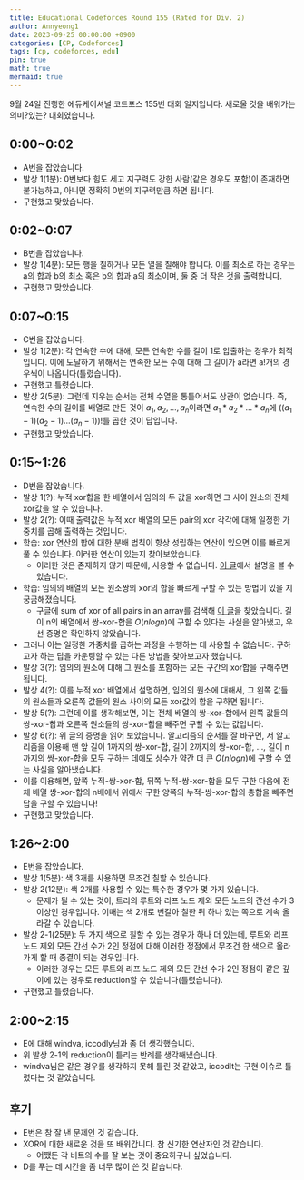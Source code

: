```yaml
---
title: Educational Codeforces Round 155 (Rated for Div. 2)
author: Annyeong1
date: 2023-09-25 00:00:00 +0900
categories: [CP, Codeforces]
tags: [cp, codeforces, edu]
pin: true
math: true
mermaid: true
---
```

9월 24일 진행한 에듀케이셔널 코드포스 155번 대회 일지입니다. 새로울 것을 배워가는 의미?있는? 대회였습니다.

## 0:00~0:02
- A번을 잡았습니다.
- 발상 1(1분): 0번보다 힘도 세고 지구력도 강한 사람(같은 경우도 포함)이 존재하면 불가능하고, 아니면 정확히 0번의 지구력만큼 하면 됩니다.
- 구현했고 맞았습니다.

## 0:02~0:07
- B번을 잡았습니다.
- 발상 1(4분): 모든 행을 칠하거나 모든 열을 칠해야 합니다. 이를 최소로 하는 경우는 a의 합과 b의 최소 혹은 b의 합과 a의 최소이며, 둘 중 더 작은 것을 출력합니다.
- 구현했고 맞았습니다.

## 0:07~0:15
- C번을 잡았습니다.
- 발상 1(2분): 각 연속한 수에 대해, 모든 연속한 수를 길이 1로 압출하는 경우가 최적입니다. 이에 도달하기 위해서는 연속한 모든 수에 대해 그 길이가 a라면 a!개의 경우씩이 나옵니다(틀렸습니다).
- 구현했고 틀렸습니다.
- 발상 2(5분): 그런데 지우는 순서는 전체 수열을 통틀어서도 상관이 없습니다. 즉, 연속한 수의 길이를 배열로 만든 것이 $a_1, a_2, ..., a_n$이라면 $a_1*a_2*...*a_n$에 $((a_1-1)(a_2-1)...(a_n-1))!$를 곱한 것이 답입니다.
- 구현했고 맞았습니다.

## 0:15~1:26
- D번을 잡았습니다.
- 발상 1(?): 누적 xor합을 한 배열에서 임의의 두 값을 xor하면 그 사이 원소의 전체 xor값을 알 수 있습니다.
- 발상 2(?): 이때 출력값은 누적 xor 배열의 모든 pair의 xor 각각에 대해 일정한 가중치를 곱해 출력하는 것입니다.
- 학습: xor 연산의 합에 대한 분배 법칙이 항상 성립하는 연산이 있으면 이를 빠르게 풀 수 있습니다. 이러한 연산이 있는지 찾아보았습니다.
	- 이러한 것은 존재하지 않기 때문에, 사용할 수 없습니다. [이 글](https://stackoverflow.com/questions/7914504/moving-out-before-brackets-with-xor)에서 설명을 볼 수 있습니다.
- 학습: 임의의 배열의 모든 원소쌍의 xor의 합을 빠르게 구할 수 있는 방법이 있을 지 궁금해졌습니다.
	- 구글에 sum of xor of all pairs in an array를 검색해 [이 글](https://www.geeksforgeeks.org/sum-xor-pairs-array/)을 찾았습니다. 길이 n의 배열에서 쌍-xor-합을 $O(nlogn)$에 구할 수 있다는 사실을 알아냈고, 우선 증명은 확인하지 않았습니다.
- 그러나 이는 일정한 가중치를 곱하는 과정을 수행하는 데 사용할 수 없습니다. 구하고자 하는 답을 카운팅할 수 있는 다른 방법을 찾아보고자 했습니다.
- 발상 3(?): 임의의 원소에 대해 그 원소를 포함하는 모든 구간의 xor합을 구해주면 됩니다.
- 발상 4(?): 이를 누적 xor 배열에서 설명하면, 임의의 원소에 대해서, 그 왼쪽 값들의 원소들과 오른쪽 값들의 원소 사이의 모든 xor값의 합을 구하면 됩니다.
- 발상 5(?): 그런데 이를 생각해보면, 이는 전체 배열의 쌍-xor-합에서 왼쪽 값들의 쌍-xor-합과 오른쪽 원소들의 쌍-xor-합을 빼주면 구할 수 있는 값입니다.
- 발상 6(?): 위 글의 증명을 읽어 보았습니다. 알고리즘의 순서를 잘 바꾸면, 저 알고리즘을 이용해 맨 앞 길이 1까지의 쌍-xor-합, 길이 2까지의 쌍-xor-합, ..., 길이 n까지의 쌍-xor-합을 모두 구하는 데에도 상수가 약간 더 큰 $O(nlogn)$에 구할 수 있는 사실을 알아냈습니다.
- 이를 이용해면, 앞쪽 누적-쌍-xor-합, 뒤쪽 누적-쌍-xor-합을 모두 구한 다음에 전체 배열 쌍-xor-합의 n배에서 위에서 구한 양쪽의 누적-쌍-xor-합의 총합을 빼주면 답을 구할 수 있습니다!
- 구현했고 맞았습니다.

## 1:26~2:00
- E번을 잡았습니다.
- 발상 1(5분): 색 3개를 사용하면 무조건 칠할 수 있습니다. 
- 발상 2(12분): 색 2개를 사용할 수 있는 특수한 경우가 몇 가지 있습니다.
	- 문제가 될 수 있는 것이, 트리의 루트와 리프 노드 제외 모든 노드의 간선 수가 3 이상인 경우입니다. 이때는 색 2개로 번갈아 칠한 뒤 하나 있는 쪽으로 계속 올라갈 수 있습니다.
- 발상 2-1(25분): 두 가지 색으로 칠할 수 있는 경우가 하나 더 있는데, 루트와 리프 노드 제외 모든 간선 수가 2인 정점에 대해 이러한 정점에서 무조건 한 색으로 올라가게 할 때 종결이 되는 경우입니다.
	- 이러한 경우는 모든 루트와 리프 노드 제외 모든 간선 수가 2인 정점이 같은 깊이에 있는 경우로 reduction할 수 있습니다(틀렸습니다).
- 구현했고 틀렸습니다.

## 2:00~2:15
- E에 대해 windva, iccodly님과 좀 더 생각했습니다.
- 위 발상 2-1의 reduction이 틀리는 반례를 생각해냈습니다.
- windva님은 같은 경우를 생각하지 못해 틀린 것 같았고, iccodlt는 구현 이슈로 틀렸다는 것 같았습니다.

## 후기
- E번은 참 잘 낸 문제인 것 같습니다.
- XOR에 대한 새로운 것을 또 배워갑니다. 참 신기한 연산자인 것 같습니다.
	- 어쨌든 각 비트의 수를 잘 보는 것이 중요하구나 싶었습니다.
- D를 푸는 데 시간을 좀 너무 많이 쓴 것 같습니다.

